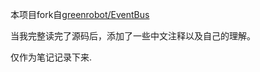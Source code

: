 本项目fork自[greenrobot/EventBus](https://github.com/greenrobot/EventBus)    

当我完整读完了源码后，添加了一些中文注释以及自己的理解。   

仅作为笔记记录下来.
